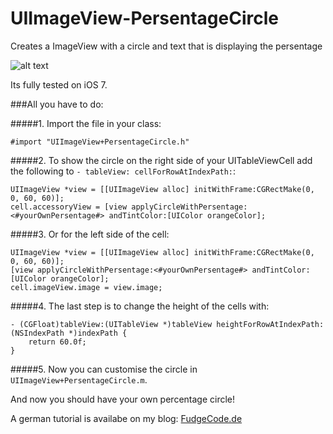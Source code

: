 UIImageView-PersentageCircle
============================

Creates a ImageView with a circle and text that is displaying the persentage

![alt text](http://www.fudgecode.de/wp-content/uploads/2014/02/persentCircle.jpg "Persentage Circle")

Its fully tested on iOS 7.

###All you have to do:


#####1. Import the file in your class:
```objc
#import "UIImageView+PersentageCircle.h"
```

#####2. To show the circle on the right side of your UITableViewCell add the following to ``- tableView: cellForRowAtIndexPath:``:
```objc
UIImageView *view = [[UIImageView alloc] initWithFrame:CGRectMake(0, 0, 60, 60)];
cell.accessoryView = [view applyCircleWithPersentage:<#yourOwnPersentage#> andTintColor:[UIColor orangeColor];
```

#####3. Or for the left side of the cell:
```objc
UIImageView *view = [[UIImageView alloc] initWithFrame:CGRectMake(0, 0, 60, 60)];
[view applyCircleWithPersentage:<#yourOwnPersentage#> andTintColor:[UIColor orangeColor];
cell.imageView.image = view.image;
```

#####4. The last step is to change the height of the cells with:
```objc
- (CGFloat)tableView:(UITableView *)tableView heightForRowAtIndexPath:(NSIndexPath *)indexPath {
    return 60.0f;
}
```

#####5. Now you can customise the circle in ``UIImageView+PersentageCircle.m``.

And now you should have your own percentage circle!

A german tutorial is availabe on my blog: [FudgeCode.de]


[FudgeCode.de]: http://www.fudgecode.de/2014/02/erstellen-einer-interessanten-prozentanzeige/
